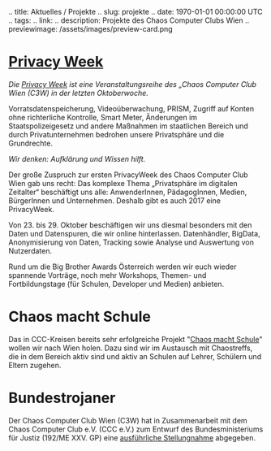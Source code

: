 .. title: Aktuelles / Projekte
.. slug: projekte
.. date: 1970-01-01 00:00:00 UTC
.. tags:
.. link:
.. description: Projekte des Chaos Computer Clubs Wien
.. previewimage: /assets/images/preview-card.png

# [Privacy Week](https://privacyweek.at/)

*Die [Privacy Week](https://privacyweek.at/) ist eine Veranstaltungsreihe des „Chaos Computer Club Wien (C3W) in der letzten Oktoberwoche.*

Vorratsdatenspeicherung, Videoüberwachung, PRISM, Zugriff auf Konten ohne richterliche Kontrolle, Smart Meter, Änderungen im Staatspolizeigesetz und andere Maßnahmen im staatlichen Bereich und durch Privatunternehmen bedrohen unsere Privatsphäre und die Grundrechte.

*Wir denken: Aufklärung und Wissen hilft.*


Der große Zuspruch zur ersten PrivacyWeek des Chaos Computer Club Wien gab uns recht: Das komplexe Thema „Privatsphäre im digitalen Zeitalter“ beschäftigt uns alle: AnwenderInnen, PädagogInnen, Medien, BürgerInnen und Unternehmen. Deshalb gibt es auch 2017 eine PrivacyWeek.

Von 23. bis 29. Oktober beschäftigen wir uns diesmal besonders mit den Daten und Datenspuren, die wir online hinterlassen. Datenhändler, BigData, Anonymisierung von Daten, Tracking sowie Analyse und Auswertung von Nutzerdaten.

Rund um die Big Brother Awards Österreich werden wir euch wieder spannende Vorträge, noch mehr Workshops, Themen- und Fortbildungstage (für Schulen, Developer und Medien) anbieten.


# Chaos macht Schule
Das in CCC-Kreisen bereits sehr erfolgreiche Projekt "[Chaos macht Schule](/schule)" wollen wir nach Wien holen. Dazu sind wir im Austausch mit Chaostreffs, die in dem Bereich aktiv sind und aktiv an Schulen auf Lehrer, Schülern und Eltern zugehen.

# Bundestrojaner
Der Chaos Computer Club Wien (C3W) hat in Zusammenarbeit mit dem  Chaos Computer Club e.V. (CCC e.V.) zum Entwurf des Bundesministeriums für Justiz (192/ME XXV. GP) eine [ausführliche Stellungnahme](link://slug/192ME_stellungnahme_staatstrojaner) abgegeben.
